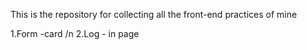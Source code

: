 This is the repository for collecting all the front-end practices of mine

1.Form -card /n
2.Log - in page
